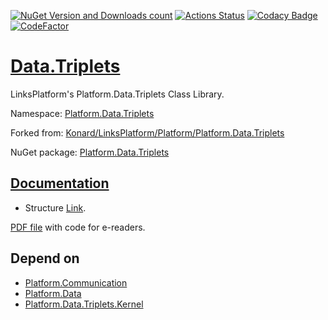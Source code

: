 [![NuGet Version and Downloads count](https://buildstats.info/nuget/Platform.Data.Triplets)](https://www.nuget.org/packages/Platform.Data.Triplets)
[![Actions Status](https://github.com/linksplatform/Data.Triplets/workflows/CD/badge.svg)](https://github.com/linksplatform/Data.Triplets/actions?workflow=CD)
[![Codacy Badge](https://api.codacy.com/project/badge/Grade/97fe4f772ba44e7d9e5ea23964fa314b)](https://app.codacy.com/app/drakonard/Data.Triplets?utm_source=github.com&utm_medium=referral&utm_content=linksplatform/Data.Triplets&utm_campaign=Badge_Grade_Dashboard)
[![CodeFactor](https://www.codefactor.io/repository/github/linksplatform/data.triplets/badge)](https://www.codefactor.io/repository/github/linksplatform/data.triplets)

# [Data.Triplets](https://github.com/linksplatform/Data.Triplets)
LinksPlatform's Platform.Data.Triplets Class Library.

Namespace: [Platform.Data.Triplets](https://linksplatform.github.io/Data.Triplets/api/Platform.Data.Triplets.html)

Forked from: [Konard/LinksPlatform/Platform/Platform.Data.Triplets](https://github.com/Konard/LinksPlatform/tree/654d2728ebaa0267cb6a9163589b68116088b7a6/Platform/Platform.Data.Triplets)

NuGet package: [Platform.Data.Triplets](https://www.nuget.org/packages/Platform.Data.Triplets)

## [Documentation](https://linksplatform.github.io/Data.Triplets)
*   Structure [Link](https://linksplatform.github.io/Data.Triplets/api/Platform.Data.Triplets.Link.html).

[PDF file](https://linksplatform.github.io/Data.Triplets/Platform.Data.Triplets.pdf) with code for e-readers.

## Depend on
*   [Platform.Communication](https://github.com/linksplatform/Communication)
*   [Platform.Data](https://github.com/linksplatform/Data)
*   [Platform.Data.Triplets.Kernel](https://github.com/linksplatform/Data.Triplets.Kernel)
